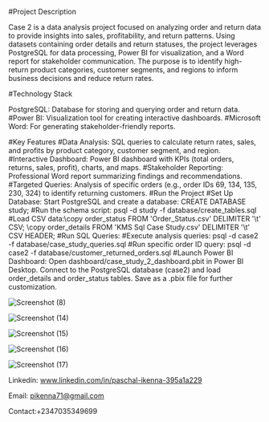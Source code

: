 #Project Description

Case 2 is a data analysis project focused on analyzing order and return data to provide insights into sales, profitability, and return patterns. Using datasets containing order details and return statuses, the project leverages PostgreSQL for data processing, Power BI for visualization, and a Word report for stakeholder communication. The purpose is to identify high-return product categories, customer segments, and regions to inform business decisions and reduce return rates.

#Technology Stack

PostgreSQL: Database for storing and querying order and return data.
#Power BI: Visualization tool for creating interactive dashboards.
#Microsoft Word: For generating stakeholder-friendly reports.

#Key Features
#Data Analysis: SQL queries to calculate return rates, sales, and profits by product category, customer segment, and region.
#Interactive Dashboard: Power BI dashboard with KPIs (total orders, returns, sales, profit), charts, and maps.
#Stakeholder Reporting: Professional Word report summarizing findings and recommendations.
#Targeted Queries: Analysis of specific orders (e.g., order IDs 69, 134, 135, 230, 324) to identify returning customers.
#Run the Project
#Set Up Database:
Start PostgreSQL and create a database: CREATE DATABASE study;
#Run the schema script: psql -d study -f database/create_tables.sql
#Load CSV data:\copy order_status FROM 'Order_Status.csv' DELIMITER '\t' CSV;
\copy order_details FROM 'KMS Sql Case Study.csv' DELIMITER '\t' CSV HEADER;
#Run SQL Queries:
#Execute analysis queries: psql -d case2 -f database/case_study_queries.sql
#Run specific order ID query: psql -d case2 -f database/customer_returned_orders.sql
#Launch Power BI Dashboard:
Open dashboard/case_study_2_dashboard.pbit in Power BI Desktop.
Connect to the PostgreSQL database (case2) and load order_details and order_status tables.
Save as a .pbix file for further customization.

![Screenshot (8)](https://github.com/user-attachments/assets/7e93b9fc-c03a-4299-99ff-9fb1317a8023)


![Screenshot (14)](https://github.com/user-attachments/assets/d4b5e1ff-b05f-45a5-b303-521c147381c3)

![Screenshot (15)](https://github.com/user-attachments/assets/79a1de83-1eb2-4de4-9919-8a26548bda5b)

![Screenshot (16)](https://github.com/user-attachments/assets/fc59fd5d-1b7c-4422-a779-1db306c81f34)

![Screenshot (17)](https://github.com/user-attachments/assets/1a490fd3-95cc-436e-a0fc-1fc27428bdc4)


Linkedin: www.linkedin.com/in/paschal-ikenna-395a1a229

Email: pikenna71@gmail.com

Contact:+2347035349699



